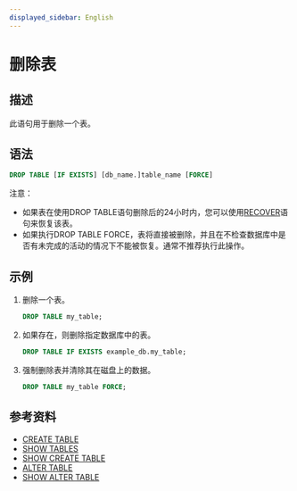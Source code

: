 ```yaml
---
displayed_sidebar: English
---
```


# 删除表

## 描述

此语句用于删除一个表。

## 语法

```sql
DROP TABLE [IF EXISTS] [db_name.]table_name [FORCE]
```

注意：

- 如果表在使用DROP TABLE语句删除后的24小时内，您可以使用[RECOVER](../data-definition/RECOVER.md)语句来恢复该表。
- 如果执行DROP TABLE FORCE，表将直接被删除，并且在不检查数据库中是否有未完成的活动的情况下不能被恢复。通常不推荐执行此操作。

## 示例

1. 删除一个表。

   ```sql
   DROP TABLE my_table;
   ```

2. 如果存在，则删除指定数据库中的表。

   ```sql
   DROP TABLE IF EXISTS example_db.my_table;
   ```

3. 强制删除表并清除其在磁盘上的数据。

   ```sql
   DROP TABLE my_table FORCE;
   ```

## 参考资料

- [CREATE TABLE](CREATE_TABLE.md)
- [SHOW TABLES](../data-manipulation/SHOW_TABLES.md)
- [SHOW CREATE TABLE](../data-manipulation/SHOW_CREATE_TABLE.md)
- [ALTER TABLE](ALTER_TABLE.md)
- [SHOW ALTER TABLE](../data-manipulation/SHOW_ALTER.md)